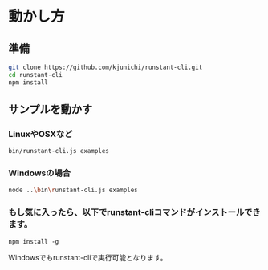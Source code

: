 # 動かし方

## 準備

```bash
git clone https://github.com/kjunichi/runstant-cli.git
cd runstant-cli
npm install
```

## サンプルを動かす

### LinuxやOSXなど

```bash
bin/runstant-cli.js examples
```

### Windowsの場合

```bash
node ..\bin\runstant-cli.js examples
```


### もし気に入ったら、以下でrunstant-cliコマンドがインストールできます。

```
npm install -g
```

Windowsでもrunstant-cliで実行可能となります。
